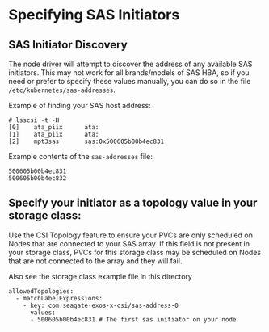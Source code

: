 # Specifying SAS Initiators

## SAS Initiator Discovery
The node driver will attempt to discover the address of any available SAS initiators. This may 
not work for all brands/models of SAS HBA, so if you need or prefer to specify these values manually, you can do so in the file `/etc/kubernetes/sas-addresses`.

Example of finding your SAS host address:
```
# lsscsi -t -H
[0]    ata_piix      ata:
[1]    ata_piix      ata:
[2]    mpt3sas       sas:0x500605b00b4ec831
```

Example contents of the `sas-addresses` file:
```
500605b00b4ec831
500605b00b4ec832
```

## Specify your initiator as a topology value in your storage class:
Use the CSI Topology feature to ensure your PVCs are only scheduled on Nodes that are connected to your SAS array. If this field is not present in your storage class, PVCs for this storage class
may be scheduled on Nodes that are not connected to the array and they will fail.

Also see the storage class example file in this directory
```
allowedTopologies:
  - matchLabelExpressions:
    - key: com.seagate-exos-x-csi/sas-address-0
      values:
      - 500605b00b4ec831 # The first sas initiator on your node
```